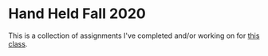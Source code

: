 # Hand Held Fall 2020

This is a collection of assignments I've completed and/or working on for [this class](https://www.notion.so/Hand-Held-Creative-Tools-for-Phones-10dd8a954ca54e9caa151d71b611e949).
